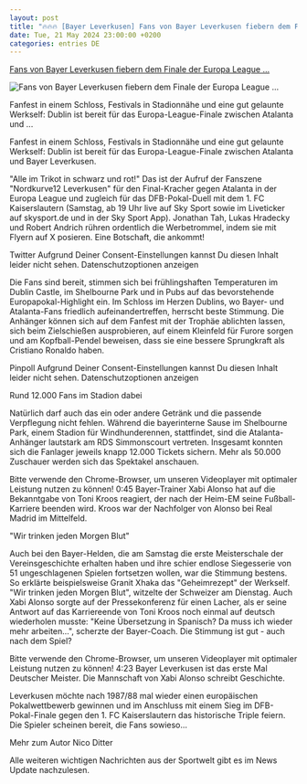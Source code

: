 ```yaml
---
layout: post
title: "🔥🔥🔥 [Bayer Leverkusen] Fans von Bayer Leverkusen fiebern dem Finale der Europa League ..."
date: Tue, 21 May 2024 23:00:00 +0200
categories: entries DE
---
```

[Fans von Bayer Leverkusen fiebern dem Finale der Europa League ...](https://sport.sky.de/fussball/artikel/fans-von-bayer-leverkusen-fiebern-dem-finale-der-europa-league-entgegen/13141046/34942)

![Fans von Bayer Leverkusen fiebern dem Finale der Europa League ...](https://e6.365dm.de/24/05/1600x900/skysport_de-stadion-dublin_6562377.jpg?20240522083546)

Fanfest in einem Schloss, Festivals in Stadionnähe und eine gut gelaunte Werkself: Dublin ist bereit für das Europa-League-Finale zwischen Atalanta und ...

Fanfest in einem Schloss, Festivals in Stadionnähe und eine gut gelaunte Werkself: Dublin ist bereit für das Europa-League-Finale zwischen Atalanta und Bayer Leverkusen.

"Alle im Trikot in schwarz und rot!" Das ist der Aufruf der Fanszene "Nordkurve12 Leverkusen" für den Final-Kracher gegen Atalanta in der Europa League und zugleich für das DFB-Pokal-Duell mit dem 1. FC Kaiserslautern (Samstag, ab 19 Uhr live auf Sky Sport sowie im Liveticker auf skysport.de und in der Sky Sport App). Jonathan Tah, Lukas Hradecky und Robert Andrich rühren ordentlich die Werbetrommel, indem sie mit Flyern auf X posieren. Eine Botschaft, die ankommt!

Twitter Aufgrund Deiner Consent-Einstellungen kannst Du diesen Inhalt leider nicht sehen. Datenschutzoptionen anzeigen

Die Fans sind bereit, stimmen sich bei frühlingshaften Temperaturen im Dublin Castle, im Shelbourne Park und in Pubs auf das bevorstehende Europapokal-Highlight ein. Im Schloss im Herzen Dublins, wo Bayer- und Atalanta-Fans friedlich aufeinandertreffen, herrscht beste Stimmung. Die Anhänger können sich auf dem Fanfest mit der Trophäe ablichten lassen, sich beim Zielschießen ausprobieren, auf einem Kleinfeld für Furore sorgen und am Kopfball-Pendel beweisen, dass sie eine bessere Sprungkraft als Cristiano Ronaldo haben.

Pinpoll Aufgrund Deiner Consent-Einstellungen kannst Du diesen Inhalt leider nicht sehen. Datenschutzoptionen anzeigen

Rund 12.000 Fans im Stadion dabei

Natürlich darf auch das ein oder andere Getränk und die passende Verpflegung nicht fehlen. Während die bayerinterne Sause im Shelbourne Park, einem Stadion für Windhunderennen, stattfindet, sind die Atalanta-Anhänger lautstark am RDS Simmonscourt vertreten. Insgesamt konnten sich die Fanlager jeweils knapp 12.000 Tickets sichern. Mehr als 50.000 Zuschauer werden sich das Spektakel anschauen.

Bitte verwende den Chrome-Browser, um unseren Videoplayer mit optimaler Leistung nutzen zu können! 0:45 Bayer-Trainer Xabi Alonso hat auf die Bekanntgabe von Toni Kroos reagiert, der nach der Heim-EM seine Fußball-Karriere beenden wird. Kroos war der Nachfolger von Alonso bei Real Madrid im Mittelfeld.

"Wir trinken jeden Morgen Blut"

Auch bei den Bayer-Helden, die am Samstag die erste Meisterschale der Vereinsgeschichte erhalten haben und ihre schier endlose Siegesserie von 51 ungeschlagenen Spielen fortsetzen wollen, war die Stimmung bestens. So erklärte beispielsweise Granit Xhaka das "Geheimrezept" der Werkself. "Wir trinken jeden Morgen Blut", witzelte der Schweizer am Dienstag. Auch Xabi Alonso sorgte auf der Pressekonferenz für einen Lacher, als er seine Antwort auf das Karriereende von Toni Kroos noch einmal auf deutsch wiederholen musste: "Keine Übersetzung in Spanisch? Da muss ich wieder mehr arbeiten...", scherzte der Bayer-Coach. Die Stimmung ist gut - auch nach dem Spiel?

Bitte verwende den Chrome-Browser, um unseren Videoplayer mit optimaler Leistung nutzen zu können! 4:23 Bayer Leverkusen ist das erste Mal Deutscher Meister. Die Mannschaft von Xabi Alonso schreibt Geschichte.

Leverkusen möchte nach 1987/88 mal wieder einen europäischen Pokalwettbewerb gewinnen und im Anschluss mit einem Sieg im DFB-Pokal-Finale gegen den 1. FC Kaiserslautern das historische Triple feiern. Die Spieler scheinen bereit, die Fans sowieso...

Mehr zum Autor Nico Ditter

Alle weiteren wichtigen Nachrichten aus der Sportwelt gibt es im News Update nachzulesen.

